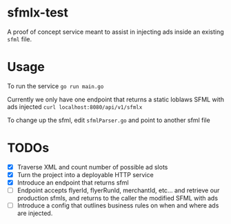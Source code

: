 # sfmlx-test

A proof of concept service meant to assist in injecting ads inside an existing `sfml` file.

# Usage

To run the service
`go run main.go`

Currently we only have one endpoint that returns a static loblaws SFML with ads injected
`curl localhost:8080/api/v1/sfmlx`

To change up the sfml, edit `sfmlParser.go` and point to another sfml file

# TODOs

-   [x] Traverse XML and count number of possible ad slots
-   [x] Turn the project into a deployable HTTP service
-   [x] Introduce an endpoint that returns sfml
-   [ ] Endpoint accepts flyerId, flyerRunId, merchantId, etc... and retrieve our production sfmls, and returns to the caller the modified SFML with ads
-   [ ] Introduce a config that outlines business rules on when and where ads are injected.
